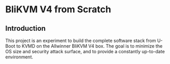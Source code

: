 # BliKVM V4 from Scratch

## Introduction

This project is an experiment to build the complete software stack from U-Boot to KVMD on the Allwinner BliKVM V4 box. The goal is to minimize the OS size and security attack surface, and to provide a constantly up-to-date environment.
